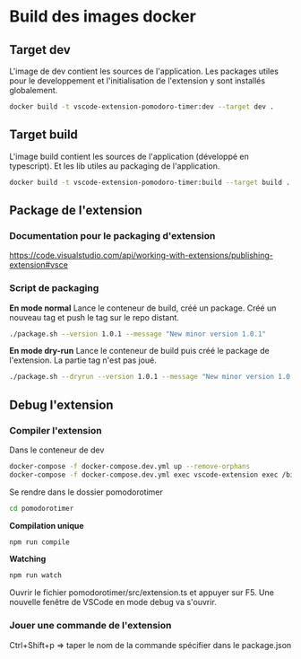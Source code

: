 # Build des images docker

## Target dev
L'image de dev contient les sources de l'application. Les packages utiles pour le developpement et l'initialisation de l'extension 
y sont installés globalement.
``` bash 
docker build -t vscode-extension-pomodoro-timer:dev --target dev .
``` 

## Target build
L'image build contient les sources de l'application (développé en typescript). Et les lib utiles au packaging de l'application. 
``` bash
docker build -t vscode-extension-pomodoro-timer:build --target build .
```

## Package de l'extension
### Documentation pour le packaging d'extension
https://code.visualstudio.com/api/working-with-extensions/publishing-extension#vsce

### Script de packaging
**En mode normal**
Lance le conteneur de build, créé un package. Créé un nouveau tag et push le tag sur le repo distant.
``` bash
./package.sh --version 1.0.1 --message "New minor version 1.0.1" 
```
**En mode dry-run**
Lance le conteneur de build puis créé le package de l'extension. La partie tag n'est pas joué.
``` bash
./package.sh --dryrun --version 1.0.1 --message "New minor version 1.0.1" 
```

## Debug l'extension
### Compiler l'extension
Dans le conteneur de dev
``` bash
docker-compose -f docker-compose.dev.yml up --remove-orphans
docker-compose -f docker-compose.dev.yml exec vscode-extension exec /bin/bash
```
Se rendre dans le dossier pomodorotimer
``` bash
cd pomodorotimer
``` 
**Compilation unique**
``` bash
npm run compile 
```
**Watching**
``` bash
npm run watch
```
Ouvrir le fichier pomodorotimer/src/extension.ts et appuyer sur F5. 
Une nouvelle fenêtre de VSCode en mode debug va s'ouvrir.
### Jouer une commande de l'extension
Ctrl+Shift+p => taper le nom de la commande spécifier dans le package.json